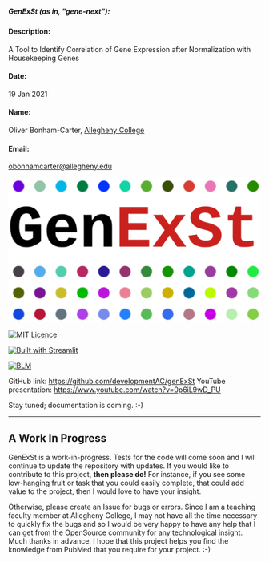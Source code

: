 ##### GenExSt (as in, "gene-next"):

#### Description:
A Tool to Identify Correlation of Gene Expression after Normalization with Housekeeping Genes
#### Date:
19 Jan 2021

#### Name:
Oliver Bonham-Carter, [Allegheny College](https://allegheny.edu/)

#### Email:
obonhamcarter@allegheny.edu

![logo](graphics/genExST_logo.png)


[![MIT Licence](https://img.shields.io/bower/l/bootstrap)](https://opensource.org/licenses/MIT)

[![Built with Streamlit](https://img.shields.io/badge/built%20with-Streamlit-09a3d5.svg)](https://www.streamlit.io/)


[![BLM](https://img.shields.io/badge/BlackLivesMatter-yellow)](https://blacklivesmatter.com/)

GitHub link: https://github.com/developmentAC/genExSt
YouTube presentation: https://www.youtube.com/watch?v=0p6iL9wD_PU

Stay tuned; documentation is coming. :-)

---


## A Work In Progress


GenExSt is a work-in-progress. Tests for the code will come soon and I will continue to update the repository with updates. If you would like to contribute to this project, __then please do!__ For instance, if you see some low-hanging fruit or task that you could easily complete, that could add value to the project, then I would love to have your insight.

Otherwise, please create an Issue for bugs or errors. Since I am a teaching faculty member at Allegheny College, I may not have all the time necessary to quickly fix the bugs and so I would be very happy to have any help that I can get from the OpenSource community for any technological insight. Much thanks in advance. I hope that this project helps you find the knowledge from PubMed that you require for your project. :-)
